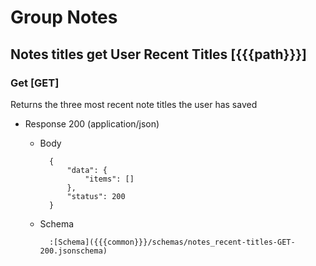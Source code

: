 # Group Notes

## Notes titles get User Recent Titles [{{{path}}}]

### Get [GET]

Returns the three most recent note titles the user has saved

+ Response 200 (application/json)

    + Body

            {
                "data": {
                    "items": []
                },
                "status": 200
            }

    + Schema

            :[Schema]({{{common}}}/schemas/notes_recent-titles-GET-200.jsonschema)

